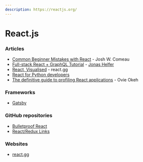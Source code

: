 ```yaml
---
description: https://reactjs.org/
---
```


# React.js

### Articles

* [Common Beginner Mistakes with React](https://www.joshwcomeau.com/react/common-beginner-mistakes) - Josh W. Comeau
* [Full-stack React + GraphQL Tutorial](https://www.apollographql.com/blog/full-stack-react-graphql-tutorial-582ac8d24e3b/) - [Jonas Helfer](https://twitter.com/helferjs)
* [React, Visualised](https://react.gg/visualized) - react.gg
* [React for Python developers](https://www.softwarefactory-project.io/react-for-python-developers.html)
* [The definitive guide to profiling React applications](https://blog.asayer.io/the-definitive-guide-to-profiling-react-applications) - Ovie Okeh

### Frameworks

* [Gatsby](https://www.gatsbyjs.com/)

### GitHub repositories

* [Bulletproof React](https://github.com/alan2207/bulletproof-react)
* [React/Redux Links](https://github.com/markerikson/react-redux-links)

### Websites

* [react.gg](https://react.gg/)
